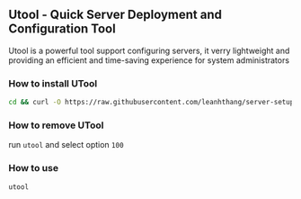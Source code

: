 ## Utool - Quick Server Deployment and Configuration Tool

Utool is a powerful tool support configuring servers, it verry lightweight and providing an efficient and time-saving experience for system administrators

### How to install UTool

```bash
cd && curl -O https://raw.githubusercontent.com/leanhthang/server-setup/main/install_utool && bash install_utool 0.1.1
```

### How to remove UTool

run `utool` and select option `100`

### How to use

```bash
utool
```
